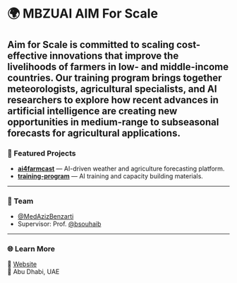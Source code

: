 # 🌍 MBZUAI AIM For Scale

Aim for Scale is committed to scaling cost-effective innovations that improve the livelihoods of farmers in low- and middle-income countries. Our training program brings together meteorologists, agricultural specialists, and AI researchers to explore how recent advances in artificial intelligence are creating new opportunities in medium-range to subseasonal forecasts for agricultural applications.
---

### 🔬 Featured Projects
- [**ai4farmcast**](https://github.com/MBZUAI-Aim-For-scale/ai4farmcast) — AI-driven weather and agriculture forecasting platform.
- [**training-program**](https://github.com/MBZUAI-Aim-For-scale/training-program) — AI training and capacity building materials.

---

### 👥 Team
- [@MedAzizBenzarti](https://github.com/MedAzizBenzarti)
- Supervisor: Prof. [@bsouhaib](https://github.com/bsouhaib)

---

### 🌐 Learn More
📘 [Website](https://ai4farmcast.ai)  
🏫 Abu Dhabi, UAE
